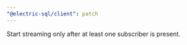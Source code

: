 ```yaml
---
"@electric-sql/client": patch
---
```


Start streaming only after at least one subscriber is present.
